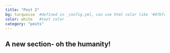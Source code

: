 ```yaml
---
title: "Post 2"
bg: turquoise  #defined in _config.yml, can use html color like '#0fbfcf'
color: white   #text color
category: "posts"
---
```


## A new section- oh the humanity!